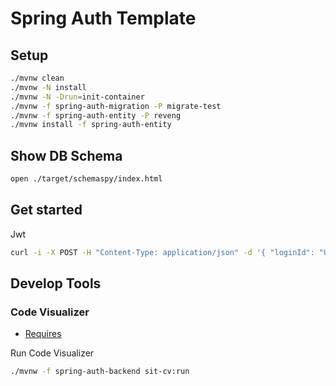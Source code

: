 # Spring Auth Template

## Setup

```sh
./mvnw clean
./mvnw -N install
./mvnw -N -Drun=init-container
./mvnw -f spring-auth-migration -P migrate-test
./mvnw -f spring-auth-entity -P reveng
./mvnw install -f spring-auth-entity
```

## Show DB Schema

```sh
open ./target/schemaspy/index.html
```

## Get started

Jwt

```sh
curl -i -X POST -H "Content-Type: application/json" -d '{ "loginId": "User1", "password": "password" }' http://localhost:8888/auth/login
```

## Develop Tools

### Code Visualizer

 - [Requires](https://github.com/sitoolkit/sit-cv#required-software)
  
Run Code Visualizer
```sh
./mvnw -f spring-auth-backend sit-cv:run
```
